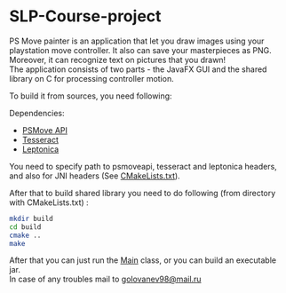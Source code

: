 # SLP-Course-project
PS Move painter is an application that let you draw images using your playstation move controller. It also can save your masterpieces as PNG. Moreover, it can recognize text on pictures that you drawn!  
The application consists of two parts - the JavaFX GUI and the shared library on C for processing controller motion.  
  
  To build it from sources, you need following:  
  
  Dependencies:  
  * [PSMove API](https://github.com/thp/psmoveapi "PSMove API")
  * [Tesseract](https://github.com/tesseract-ocr/tesseract "Tesseract")
  * [Leptonica](https://github.com/DanBloomberg/leptonica "Leptonica")  
  
  You need to specify path to psmoveapi, tesseract and leptonica headers, and also for JNI headers (See [CMakeLists.txt](https://github.com/YakYakKruak/SLP-Course-project/blob/master/CMakeLists.txt "CMakeLists")).  
  
After that to build shared library you need to do following (from directory with CMakeLists.txt) :  

```sh
mkdir build
cd build
cmake ..
make
```
After that you can just run the [Main]( "Main") class, or you can build an executable jar.  
In case of any troubles mail to golovanev98@mail.ru
